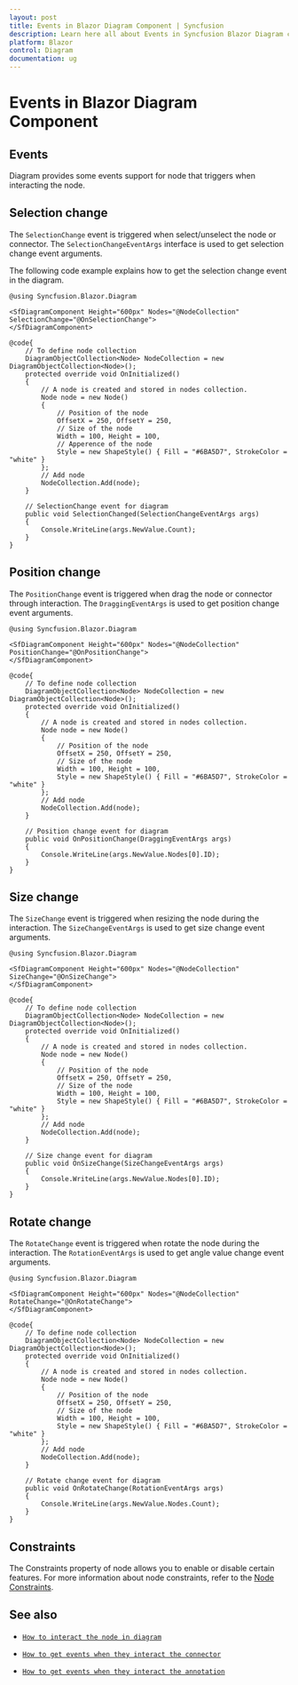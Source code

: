 ```yaml
---
layout: post
title: Events in Blazor Diagram Component | Syncfusion
description: Learn here all about Events in Syncfusion Blazor Diagram component and more.
platform: Blazor
control: Diagram
documentation: ug
---
```


# Events in Blazor Diagram Component

## Events

Diagram provides some events support for node that triggers when interacting the node.

## Selection change

The `SelectionChange` event is triggered when select/unselect the node or connector. The `SelectionChangeEventArgs` interface is used to get selection change event arguments.

The following code example explains how to get the selection change event in the diagram.

```cshtml
@using Syncfusion.Blazor.Diagram

<SfDiagramComponent Height="600px" Nodes="@NodeCollection" SelectionChange="@OnSelectionChange">
</SfDiagramComponent>

@code{
    // To define node collection
    DiagramObjectCollection<Node> NodeCollection = new DiagramObjectCollection<Node>();
    protected override void OnInitialized()
    {
        // A node is created and stored in nodes collection.
        Node node = new Node()
        {
            // Position of the node
            OffsetX = 250, OffsetY = 250,
            // Size of the node
            Width = 100, Height = 100,
            // Apperence of the node
            Style = new ShapeStyle() { Fill = "#6BA5D7", StrokeColor = "white" }
        };
        // Add node
        NodeCollection.Add(node);
    }

    // SelectionChange event for diagram
    public void SelectionChanged(SelectionChangeEventArgs args)
    {
        Console.WriteLine(args.NewValue.Count);
    }
}
```

## Position change

The `PositionChange` event is triggered when drag the node or connector through interaction. The `DraggingEventArgs` is used to get position change event arguments.

```cshtml
@using Syncfusion.Blazor.Diagram

<SfDiagramComponent Height="600px" Nodes="@NodeCollection" PositionChange="@OnPositionChange">
</SfDiagramComponent>

@code{
    // To define node collection
    DiagramObjectCollection<Node> NodeCollection = new DiagramObjectCollection<Node>();
    protected override void OnInitialized()
    {
        // A node is created and stored in nodes collection.
        Node node = new Node()
        {
            // Position of the node
            OffsetX = 250, OffsetY = 250,
            // Size of the node
            Width = 100, Height = 100,
            Style = new ShapeStyle() { Fill = "#6BA5D7", StrokeColor = "white" }
        };
        // Add node
        NodeCollection.Add(node);
    }

    // Position change event for diagram
    public void OnPositionChange(DraggingEventArgs args)
    {
        Console.WriteLine(args.NewValue.Nodes[0].ID);
    }
}
```

## Size change

The `SizeChange` event is triggered when resizing the node during the interaction. The `SizeChangeEventArgs` is used to get size change event arguments.

```cshtml
@using Syncfusion.Blazor.Diagram

<SfDiagramComponent Height="600px" Nodes="@NodeCollection" SizeChange="@OnSizeChange">  
</SfDiagramComponent>

@code{
    // To define node collection
    DiagramObjectCollection<Node> NodeCollection = new DiagramObjectCollection<Node>();
    protected override void OnInitialized()
    {
        // A node is created and stored in nodes collection.
        Node node = new Node()
        {
            // Position of the node
            OffsetX = 250, OffsetY = 250,
            // Size of the node
            Width = 100, Height = 100,
            Style = new ShapeStyle() { Fill = "#6BA5D7", StrokeColor = "white" }
        };
        // Add node
        NodeCollection.Add(node);
    }

    // Size change event for diagram
    public void OnSizeChange(SizeChangeEventArgs args)
    {
        Console.WriteLine(args.NewValue.Nodes[0].ID);
    }
}
```

## Rotate change

The `RotateChange` event is triggered when rotate the node during the interaction. The `RotationEventArgs` is used to get angle value change event arguments.

```cshtml
@using Syncfusion.Blazor.Diagram

<SfDiagramComponent Height="600px" Nodes="@NodeCollection" RotateChange="@OnRotateChange">  
</SfDiagramComponent>

@code{
    // To define node collection
    DiagramObjectCollection<Node> NodeCollection = new DiagramObjectCollection<Node>();
    protected override void OnInitialized()
    {
        // A node is created and stored in nodes collection.
        Node node = new Node()
        {
            // Position of the node
            OffsetX = 250, OffsetY = 250,
            // Size of the node
            Width = 100, Height = 100,
            Style = new ShapeStyle() { Fill = "#6BA5D7", StrokeColor = "white" }
        };
        // Add node
        NodeCollection.Add(node);
    }

    // Rotate change event for diagram
    public void OnRotateChange(RotationEventArgs args)
    {
        Console.WriteLine(args.NewValue.Nodes.Count);
    }
}
```

## Constraints

The Constraints property of node allows you to enable or disable certain features. For more information about node constraints, refer to the [Node Constraints](../constraints).

## See also

* [`How to interact the node in diagram`](./interaction)

* [`How to get events when they interact the connector`](../connectors/events)

* [`How to get events when they interact the annotation`](../annotations/events)